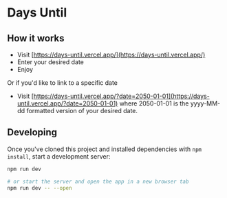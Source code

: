 # Days Until

## How it works

- Visit [https://days-until.vercel.app/](https://days-until.vercel.app/)
- Enter your desired date
- Enjoy

Or if you'd like to link to a specific date

- Visit [https://days-until.vercel.app/?date=2050-01-01](https://days-until.vercel.app/?date=2050-01-01) where 2050-01-01 is the yyyy-MM-dd formatted version of your desired date.

## Developing

Once you've cloned this project and installed dependencies with `npm install`, start a development server:

```bash
npm run dev

# or start the server and open the app in a new browser tab
npm run dev -- --open
```
